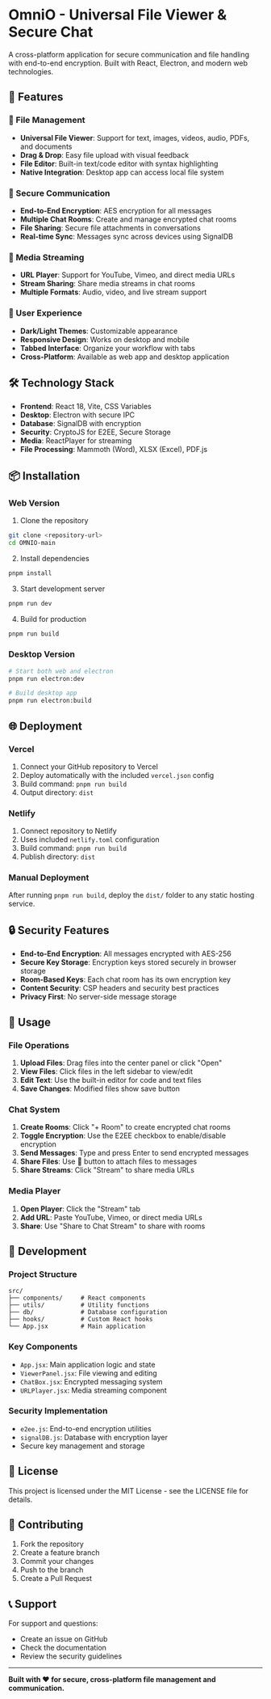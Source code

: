 # OmniO - Universal File Viewer & Secure Chat

A cross-platform application for secure communication and file handling with end-to-end encryption. Built with React, Electron, and modern web technologies.

## 🚀 Features

### 📁 File Management
- **Universal File Viewer**: Support for text, images, videos, audio, PDFs, and documents
- **Drag & Drop**: Easy file upload with visual feedback
- **File Editor**: Built-in text/code editor with syntax highlighting
- **Native Integration**: Desktop app can access local file system

### 💬 Secure Communication
- **End-to-End Encryption**: AES encryption for all messages
- **Multiple Chat Rooms**: Create and manage encrypted chat rooms
- **File Sharing**: Secure file attachments in conversations
- **Real-time Sync**: Messages sync across devices using SignalDB

### 🎵 Media Streaming
- **URL Player**: Support for YouTube, Vimeo, and direct media URLs
- **Stream Sharing**: Share media streams in chat rooms
- **Multiple Formats**: Audio, video, and live stream support

### 🎨 User Experience
- **Dark/Light Themes**: Customizable appearance
- **Responsive Design**: Works on desktop and mobile
- **Tabbed Interface**: Organize your workflow with tabs
- **Cross-Platform**: Available as web app and desktop application

## 🛠 Technology Stack

- **Frontend**: React 18, Vite, CSS Variables
- **Desktop**: Electron with secure IPC
- **Database**: SignalDB with encryption
- **Security**: CryptoJS for E2EE, Secure Storage
- **Media**: ReactPlayer for streaming
- **File Processing**: Mammoth (Word), XLSX (Excel), PDF.js

## 📦 Installation

### Web Version
1. Clone the repository
```bash
git clone <repository-url>
cd OMNIO-main
```

2. Install dependencies
```bash
pnpm install
```

3. Start development server
```bash
pnpm run dev
```

4. Build for production
```bash
pnpm run build
```

### Desktop Version
```bash
# Start both web and electron
pnpm run electron:dev

# Build desktop app
pnpm run electron:build
```

## 🌐 Deployment

### Vercel
1. Connect your GitHub repository to Vercel
2. Deploy automatically with the included `vercel.json` config
3. Build command: `pnpm run build`
4. Output directory: `dist`

### Netlify
1. Connect repository to Netlify
2. Uses included `netlify.toml` configuration
3. Build command: `pnpm run build`
4. Publish directory: `dist`

### Manual Deployment
After running `pnpm run build`, deploy the `dist/` folder to any static hosting service.

## 🔒 Security Features

- **End-to-End Encryption**: All messages encrypted with AES-256
- **Secure Key Storage**: Encryption keys stored securely in browser storage
- **Room-Based Keys**: Each chat room has its own encryption key
- **Content Security**: CSP headers and security best practices
- **Privacy First**: No server-side message storage

## 🎯 Usage

### File Operations
1. **Upload Files**: Drag files into the center panel or click "Open"
2. **View Files**: Click files in the left sidebar to view/edit
3. **Edit Text**: Use the built-in editor for code and text files
4. **Save Changes**: Modified files show save button

### Chat System
1. **Create Rooms**: Click "+ Room" to create encrypted chat rooms
2. **Toggle Encryption**: Use the E2EE checkbox to enable/disable encryption
3. **Send Messages**: Type and press Enter to send encrypted messages
4. **Share Files**: Use 📎 button to attach files to messages
5. **Share Streams**: Click "Stream" to share media URLs

### Media Player
1. **Open Player**: Click the "Stream" tab
2. **Add URL**: Paste YouTube, Vimeo, or direct media URLs
3. **Share**: Use "Share to Chat Stream" to share with rooms

## 🔧 Development

### Project Structure
```
src/
├── components/     # React components
├── utils/          # Utility functions
├── db/             # Database configuration
├── hooks/          # Custom React hooks
└── App.jsx         # Main application
```

### Key Components
- `App.jsx`: Main application logic and state
- `ViewerPanel.jsx`: File viewing and editing
- `ChatBox.jsx`: Encrypted messaging system
- `URLPlayer.jsx`: Media streaming component

### Security Implementation
- `e2ee.js`: End-to-end encryption utilities
- `signalDB.js`: Database with encryption layer
- Secure key management and storage

## 📝 License

This project is licensed under the MIT License - see the LICENSE file for details.

## 🤝 Contributing

1. Fork the repository
2. Create a feature branch
3. Commit your changes
4. Push to the branch
5. Create a Pull Request

## 📞 Support

For support and questions:
- Create an issue on GitHub
- Check the documentation
- Review the security guidelines

---

**Built with ❤️ for secure, cross-platform file management and communication.**